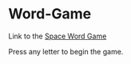 # Word-Game

Link to the 
[Space Word Game](https://juliedavison.github.io/Word-Game/)

Press any letter to begin the game.  

